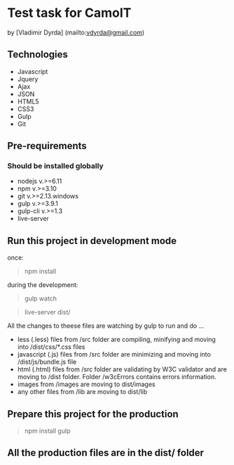 # Test task for CamoIT

by [Vladimir Dyrda] (mailto:vdyrda@gmail.com)

## Technologies

- Javascript
- Jquery
- Ajax
- JSON
- HTML5
- CSS3
- Gulp
- Git

## Pre-requirements

### Should be installed globally

- nodejs v.>=6.11
- npm v.>=3.10
- git v.>=2.13.windows
- gulp v.>=3.9.1
- gulp-cli v.>=1.3
- live-server

## Run this project in development mode

once:
> npm install

during the development:
> gulp watch

> live-server dist/

All the changes to theese files are watching by gulp to run and do ...

- less (.less) files from /src folder are compiling, minifying and moving into /dist/css/*.css files
- javascript (.js) files from /src folder are minimizing and moving into /dist/js/bundle.js file
- html (.html) files from /src folder are validating by W3C validator and are moving to /dist folder. Folder /w3cErrors contains errors information.
- images from /images are moving to dist/images
- any other files from /lib are moving to dist/lib

## Prepare this project for the production

> npm install
> gulp

## All the production files are in the dist/ folder
